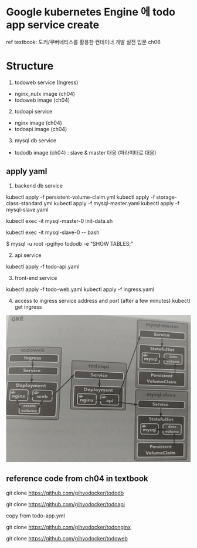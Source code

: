 # Google kubernetes Engine 에 todo app service create
ref textbook: 도커/쿠버네티스를 활용한 컨테이너 개발 실전 입문 ch06


# Structure

1) todoweb service (Ingress)

- nginx_nutx image (ch04)
- todoweb image (ch04)


2) todoapi service

- nginx image (ch04)
- todoapi image (ch04)


3) mysql db service

- tododb image (ch04)
  : slave & master 대응 (파라미터로 대응)


## apply yaml 

1) backend db service 

kubectl apply -f persistent-volume-claim.yml
kubectl apply -f storage-class-standard.yml
kubectl apply -f mysql-master.yaml
kubectl apply -f mysql-slave.yaml

kubectl exec -it mysql-master-0 init-data.sh

kubectl exec -it mysql-slave-0 -- bash
  
  $ mysql -u root -pgihyo tododb -e "SHOW TABLES;"



2) api service

kubectl apply -f todo-api.yaml


3) front-end service

kubectl apply -f todo-web.yaml
kubectl apply -f ingress.yaml

4) access to ingress service address and port (after a few minutes)
kubectl get ingress


<img src="./todoapp-GKE.png"  width="600" height="400">



## reference code from ch04 in textbook

git clone https://github.com/gihyodocker/tododb

git clone https://github.com/gihyodocker/todoapi

copy from todo-app.yml

git clone https://github.com/gihyodocker/todonginx


git clone https://github.com/gihyodocker/todoweb

